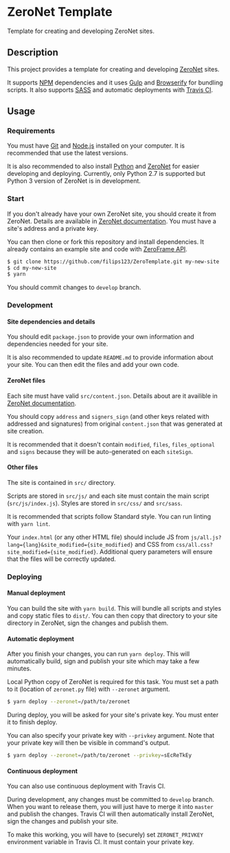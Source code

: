 ZeroNet Template
================

Template for creating and developing ZeroNet sites.

## Description

This project provides a template for creating and developing [ZeroNet][link-zeronet] sites.

It supports [NPM][link-npm] dependencies and it uses [Gulp][link-gulp] and [Browserify][link-browserify] for bundling scripts. It also supports [SASS][link-sass] and automatic deployments with [Travis CI][link-travis].

## Usage

### Requirements

You must have [Git][link-git] and [Node.js][link-nodejs] installed on your computer. It is recommended that use the latest versions.

It is also recommended to also install [Python][link-python] and [ZeroNet][link-zeronet] for easier developing and deploying. Currently, only Python 2.7 is supported but Python 3 version of ZeroNet is in development.

### Start

If you don't already have your own ZeroNet site, you should create it from ZeroNet. Details are available in [ZeroNet documentation][link-create-site]. You must have a site's address and a private key.

You can then clone or fork this repository and install dependencies. It already contains an example site and code with [ZeroFrame API][link-zeroframe-api].

```bash
$ git clone https://github.com/filips123/ZeroTemplate.git my-new-site
$ cd my-new-site
$ yarn
```

You should commit changes to `develop` branch.

### Development

#### Site dependencies and details

You should edit `package.json` to provide your own information and dependencies needed for your site.

It is also recommended to update `README.md` to provide information about your site. You can then edit the files and add your own code.

#### ZeroNet files

Each site must have valid `src/content.json`. Details about are it availible in [ZeroNet documentation][link-content-json].

You should copy `address` and `signers_sign` (and other keys related with addressed and signatures) from original `content.json` that was generated at site creation.

It is recommended that it doesn't contain `modified`, `files`, `files_optional` and `signs` because they will be auto-generated on each `siteSign`.

#### Other files

The site is contained in `src/` directory.

Scripts are stored in `src/js/` and each site must contain the main script (`src/js/index.js`). Styles are stored in `src/css/` and `src/sass`.

It is recommended that scripts follow Standard style. You can run linting with `yarn lint`. 

Your `index.html` (or any other HTML file) should include JS from `js/all.js?lang={lang}&site_modified={site_modified}` and CSS from `css/all.css?site_modified={site_modified}`. Additional query parameters will ensure that the files will be correctly updated.

### Deploying

#### Manual deployment

You can build the site with `yarn build`. This will bundle all scripts and styles and copy static files to `dist/`. You can then copy that directory to your site directory in ZeroNet, sign the changes and publish them.

#### Automatic deployment

After you finish your changes, you can run `yarn deploy`. This will automatically build, sign and publish your site which may take a few minutes.

Local Python copy of ZeroNet is required for this task. You must set a path to it (location of `zeronet.py` file) with `--zeronet`  argument.

```bash
$ yarn deploy --zeronet=/path/to/zeronet
```

During deploy, you will be asked for your site's private key. You must enter it to finish deploy.

You can also specify your private key with `--privkey` argument. Note that your private key will then be visible in command's output.

```bash
$ yarn deploy --zeronet=/path/to/zeronet --privkey=sEcReTkEy
```

#### Continuous deployment

You can also use continuous deployment with Travis CI.

During development, any changes must be committed to `develop` branch. When you want to release them, you will just have to merge it into `master` and publish the changes. Travis CI will then automatically install ZeroNet, sign the changes and publish your site.

To make this working, you will have to (securely) set `ZERONET_PRIVKEY` environment variable in Travis CI. It must contain your private key.

[link-zeronet]: https://zeronet.io/
[link-git]: https://git-scm.com/
[link-python]: https://www.python.org/
[link-nodejs]: https://nodejs.org/
[link-npm]: https://www.npmjs.com/
[link-gulp]: https://gulpjs.com/
[link-browserify]: http://browserify.org/
[link-sass]: https://sass-lang.com/
[link-travis]: https://travis-ci.com/

[link-create-site]: https://zeronet.io/docs/using_zeronet/create_new_site/
[link-zeroframe-api]: https://zeronet.io/docs/site_development/zeroframe_api_reference/
[link-content-json]: https://zeronet.io/docs/site_development/content_json/
